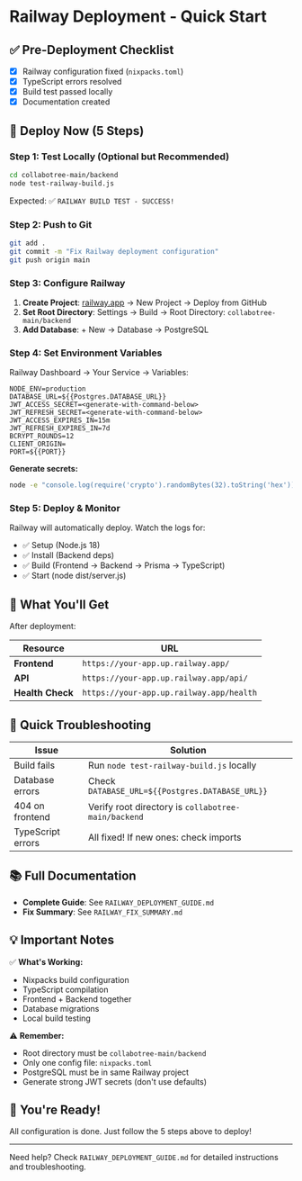 # Railway Deployment - Quick Start

## ✅ Pre-Deployment Checklist

- [x] Railway configuration fixed (`nixpacks.toml`)
- [x] TypeScript errors resolved
- [x] Build test passed locally
- [x] Documentation created

## 🚀 Deploy Now (5 Steps)

### Step 1: Test Locally (Optional but Recommended)

```bash
cd collabotree-main/backend
node test-railway-build.js
```

Expected: ✅ `RAILWAY BUILD TEST - SUCCESS!`

### Step 2: Push to Git

```bash
git add .
git commit -m "Fix Railway deployment configuration"
git push origin main
```

### Step 3: Configure Railway

1. **Create Project**: [railway.app](https://railway.app) → New Project → Deploy from GitHub
2. **Set Root Directory**: Settings → Build → Root Directory: `collabotree-main/backend`
3. **Add Database**: + New → Database → PostgreSQL

### Step 4: Set Environment Variables

Railway Dashboard → Your Service → Variables:

```env
NODE_ENV=production
DATABASE_URL=${{Postgres.DATABASE_URL}}
JWT_ACCESS_SECRET=<generate-with-command-below>
JWT_REFRESH_SECRET=<generate-with-command-below>
JWT_ACCESS_EXPIRES_IN=15m
JWT_REFRESH_EXPIRES_IN=7d
BCRYPT_ROUNDS=12
CLIENT_ORIGIN=
PORT=${{PORT}}
```

**Generate secrets:**
```bash
node -e "console.log(require('crypto').randomBytes(32).toString('hex'))"
```

### Step 5: Deploy & Monitor

Railway will automatically deploy. Watch the logs for:
- ✅ Setup (Node.js 18)
- ✅ Install (Backend deps)
- ✅ Build (Frontend → Backend → Prisma → TypeScript)
- ✅ Start (node dist/server.js)

## 🎯 What You'll Get

After deployment:

| Resource | URL |
|----------|-----|
| **Frontend** | `https://your-app.up.railway.app/` |
| **API** | `https://your-app.up.railway.app/api/` |
| **Health Check** | `https://your-app.up.railway.app/health` |

## 🐛 Quick Troubleshooting

| Issue | Solution |
|-------|----------|
| Build fails | Run `node test-railway-build.js` locally |
| Database errors | Check `DATABASE_URL=${{Postgres.DATABASE_URL}}` |
| 404 on frontend | Verify root directory is `collabotree-main/backend` |
| TypeScript errors | All fixed! If new ones: check imports |

## 📚 Full Documentation

- **Complete Guide**: See `RAILWAY_DEPLOYMENT_GUIDE.md`
- **Fix Summary**: See `RAILWAY_FIX_SUMMARY.md`

## 💡 Important Notes

✅ **What's Working:**
- Nixpacks build configuration
- TypeScript compilation
- Frontend + Backend together
- Database migrations
- Local build testing

⚠️ **Remember:**
- Root directory must be `collabotree-main/backend`
- Only one config file: `nixpacks.toml`
- PostgreSQL must be in same Railway project
- Generate strong JWT secrets (don't use defaults)

## 🎉 You're Ready!

All configuration is done. Just follow the 5 steps above to deploy!

---

Need help? Check `RAILWAY_DEPLOYMENT_GUIDE.md` for detailed instructions and troubleshooting.






